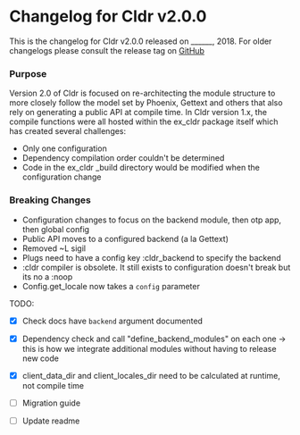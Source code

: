 # Changelog for Cldr v2.0.0

This is the changelog for Cldr v2.0.0 released on ______, 2018.  For older changelogs please consult the release tag on [GitHub](https://github.com/kipcole9/cldr/tags)

### Purpose

Version 2.0 of Cldr is focused on re-architecting the module structure to more closely follow the model set by Phoenix, Gettext and others that also rely on generating a public API at compile time.  In Cldr version 1.x, the compile functions were all hosted within the ex_cldr package itself which has created several challenges:

* Only one configuration
* Dependency compilation order couldn't be determined
* Code in the ex_cldr _build directory would be modified when the configuration change

### Breaking Changes

* Configuration changes to focus on the backend module, then otp app, then global config
* Public API moves to a configured backend (a la Gettext)
* Removed ~L sigil
* Plugs need to have a config key :cldr_backend to specify the backend
* :cldr compiler is obsolete.  It still exists to configuration doesn't break but its no a :noop
* Config.get_locale now takes a `config` parameter

TODO:

- [x] Check docs have `backend` argument documented
- [x] Dependency check and call "define_backend_modules" on each one -> this is how we integrate additional modules without having to release new code
- [x] client_data_dir and client_locales_dir need to be calculated at runtime, not compile time
- [ ] Migration guide
- [ ] Update readme


